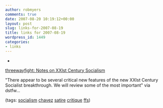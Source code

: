 ```yaml
---
author: robmyers
comments: true
date: 2007-08-20 10:19:12+00:00
layout: post
slug: links-for-2007-08-19
title: links for 2007-08-19
wordpress_id: 1449
categories:
- links
---
```


  

  *   


[threewayfight: Notes on XXIst Century Socialism](http://threewayfight.blogspot.com/2007/08/notes-on-xxist-century-socialism.html)

  


"There appear to be several critical new features of the new XXIst Century Socialist breakthrough. We will review some of the most important" via dstfw...

  


(tags: [socialism](http://del.icio.us/robmyers/socialism) [chavez](http://del.icio.us/robmyers/chavez) [satire](http://del.icio.us/robmyers/satire) [critique](http://del.icio.us/robmyers/critique) [ffs](http://del.icio.us/robmyers/ffs))

  

  
  


